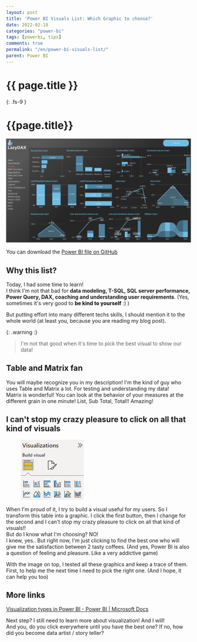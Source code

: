 ```yaml
---
layout: post
title: 'Power BI Visuals List: Which Graphic to choose?'
date: 2022-02-18
categories: "power-bi"
tags: [powerbi, tips]
comments: true
permalink: "/en/power-bi-visuals-list/"
parent: Power BI
---
```

# {{ page.title }}
{: .fs-9 }

# {{page.title}}

![powerbi-visuallist](../../assets/2022/PBIDesktop_LazyDAX_Visuals.png)



You can download the [Power BI file on GitHub](https://github.com/arnaudgastelblum/LazyDAX/raw/master/LazyDAX.pbix)


<h2 id="why-this-list">Why this list?</h2>
<p><!-- /wp:heading --></p>
<p><!-- wp:paragraph --></p>
<p>Today, I had some time to learn!<br />I think I'm not that bad for <strong>data modeling, T-SQL, SQL server performance, Power Query, DAX, coaching and understanding user requirements</strong>. (Yes, sometimes it's very good to <strong><mark style="background-color:rgba(0, 0, 0, 0)" class="has-inline-color has-vivid-green-cyan-color">be kind to yourself</mark></strong> :) )</p>
<p><!-- /wp:paragraph --></p>
<p><!-- wp:paragraph --></p>
<p>But putting effort into many different techs skills, I should mention it to the whole world (at least you, because you are reading my blog post).</p>
<p><!-- /wp:paragraph --></p>
<p><!-- wp:pullquote --></p>

{: .warning :}
>I'm not that good when it's time to pick the best visual to show our data!

## Table and Matrix fan


<p>You will maybe recognize you in my description! I'm the kind of guy who uses Table and Matrix a lot. For testing and understanding my data!<br />Matrix is wonderful! You can look at the behavior of your measures at the different grain in one minute! List, Sub Total, Total!! Amazing!</p>


<h2 id="i-can-t-stop-my-crazy-pleasure-to-click-on-all-that-kind-of-visuals">I can't stop my crazy pleasure to click on all that kind of visuals</h2>
<p><!-- /wp:heading --></p>
<p><!-- wp:image {"align":"center","id":5178,"sizeSlug":"full","linkDestination":"none"} --></p>
<div class="wp-block-image">
<figure class="aligncenter size-full"><img src="../../assets/2022/02/image-6.png" alt="" class="wp-image-5178" /></figure>
</div>
<p><!-- /wp:image --></p>
<p><!-- wp:paragraph --></p>
<p>When I'm proud of it, I try to build a visual useful for my users. So I transform this table into a graphic. I click the first button, then I change for the second and I can't stop my crazy pleasure to click on all that kind of visuals!!<br />But do I know what I'm choosing? NO!<br />I knew, yes.. But right now, I'm just clicking to find the best one who will give me the satisfaction between 2 tasty coffees. (And yes, Power BI is also a question of feeling and pleasure. Like a very addictive game)</p>
<p><!-- /wp:paragraph --></p>
<p><!-- wp:paragraph --></p>
<p>With the image on top, I tested all these graphics and keep a trace of them. First, to help me the next time I need to pick the right one. (And I hope, it can help you too)</p>



## More links

<p><a href="https://docs.microsoft.com/en-us/power-bi/visuals/power-bi-visualization-types-for-reports-and-q-and-a">Visualization types in Power BI - Power BI | Microsoft Docs</a></p>


<p>Next step? I still need to learn more about visualization! And I will!<br />And you, do you click everywhere until you have the best one? If no, how did you become data artist / story teller?</p>

